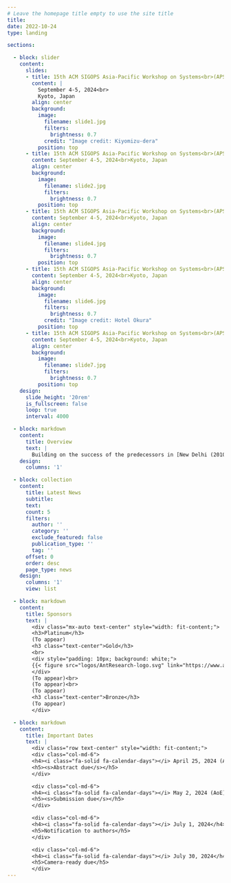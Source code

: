 ```yaml
---
# Leave the homepage title empty to use the site title
title:
date: 2022-10-24
type: landing

sections:

  - block: slider
    content:
      slides:
      - title: 15th ACM SIGOPS Asia-Pacific Workshop on Systems<br>(APSys 2024)
        content: |
          September 4-5, 2024<br>
          Kyoto, Japan
        align: center
        background:
          image:
            filename: slide1.jpg
            filters:
              brightness: 0.7
            credit: "Image credit: Kiyomizu-dera"
          position: top
      - title: 15th ACM SIGOPS Asia-Pacific Workshop on Systems<br>(APSys 2024)
        content: September 4-5, 2024<br>Kyoto, Japan
        align: center
        background:
          image:
            filename: slide2.jpg
            filters:
              brightness: 0.7
          position: top
      - title: 15th ACM SIGOPS Asia-Pacific Workshop on Systems<br>(APSys 2024)
        content: September 4-5, 2024<br>Kyoto, Japan
        align: center
        background:
          image:
            filename: slide4.jpg
            filters:
              brightness: 0.7
          position: top
      - title: 15th ACM SIGOPS Asia-Pacific Workshop on Systems<br>(APSys 2024)
        content: September 4-5, 2024<br>Kyoto, Japan
        align: center
        background:
          image:
            filename: slide6.jpg
            filters:
              brightness: 0.7
            credit: "Image credit: Hotel Okura"
          position: top
      - title: 15th ACM SIGOPS Asia-Pacific Workshop on Systems<br>(APSys 2024)
        content: September 4-5, 2024<br>Kyoto, Japan
        align: center
        background:
          image:
            filename: slide7.jpg
            filters:
              brightness: 0.7
          position: top
    design:
      slide_height: '20rem'
      is_fullscreen: false
      loop: true
      interval: 4000

  - block: markdown
    content:
      title: Overview
      text: |
        Building on the success of the predecessors in [New Delhi (2010)](https://ap-sys.org/apsys2010), [Shanghai (2011)](https://ap-sys.org/apsys2011), Seoul (2012), Singapore (2013), Beijing (2014), [Tokyo (2015)](https://ap-sys.org/apsys2015), [Hong Kong (2016)](https://ap-sys.org/apsys2016), [Mumbai (2017)](https://ap-sys.org/apsys2017), [Jeju Island (2018)](https://ap-sys.org/apsys2018), Hangzhou (2019), [Virtual (Tsukuba) (2020)](https://ap-sys.org/apsys2020), [Virtual (Hongkong) (2021)](https://ap-sys.org/apsys2021), [Virtual (Singapore) (2022)](https://ap-sys.org/apsys2022), and [Seoul (2023)](https://ap-sys.org/apsys2023), APSys 2024 will continue to be a lively forum for systems researchers and practitioners across the world to meet, interact, and collaborate with their peers from the Asia/Pacific region. The 2024 ACM APSys will be held in Kyoto, Japan on September 4-5, 2024.
    design:
      columns: '1'

  - block: collection
    content:
      title: Latest News
      subtitle:
      text:
      count: 5
      filters:
        author: ''
        category: ''
        exclude_featured: false
        publication_type: ''
        tag: ''
      offset: 0
      order: desc
      page_type: news
    design:
      columns: '1'
      view: list

  - block: markdown
    content:
      title: Sponsors
      text: |
        <div class="mx-auto text-center" style="width: fit-content;">
        <h3>Platinum</h3>
        (To appear)
        <h3 class="text-center">Gold</h3>
        <br>
        <div style="padding: 10px; background: white;">
        {{< figure src="logos/AntResearch-logo.svg" link="https://www.antgroup.com/en" width="300px" >}}
        </div>
        (To appear)<br>
        (To appear)<br>
        (To appear)
        <h3 class="text-center">Bronze</h3>
        (To appear)
        </div>

  - block: markdown
    content:
      title: Important Dates
      text: |
        <div class="row text-center" style="width: fit-content;">
        <div class="col-md-6">
        <h4><i class="fa-solid fa-calendar-days"></i> April 25, 2024 (AoE)</h4>
        <h5><s>Abstract due</s></h5>
        </div>

        <div class="col-md-6">
        <h4><i class="fa-solid fa-calendar-days"></i> May 2, 2024 (AoE)</h4>
        <h5><s>Submission due</s></h5>
        </div>

        <div class="col-md-6">
        <h4><i class="fa-solid fa-calendar-days"></i> July 1, 2024</h4>
        <h5>Notification to authors</h5>
        </div>

        <div class="col-md-6">
        <h4><i class="fa-solid fa-calendar-days"></i> July 30, 2024</h4>
        <h5>Camera-ready due</h5>
        </div>
---
```

